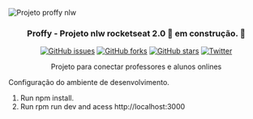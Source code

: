 ![Projeto proffy nlw](https://github.com/dev-ThiagoLaian/proffy-nlw/blob/master/gif-proffy.gif)

<h3 align="center">Proffy - Projeto nlw rocketseat 2.0 🚀 em construção. 🚧</h3>
<p align="center">
  <a href="https://github.com/dev-ThiagoLaian/proffy-nlw/issues"><img alt="GitHub issues" src="https://img.shields.io/github/issues/dev-ThiagoLaian/proffy-nlw"></a>
  <a href="https://github.com/dev-ThiagoLaian/proffy-nlw/network"><img alt="GitHub forks" src="https://img.shields.io/github/forks/dev-ThiagoLaian/proffy-nlw"></a>
  <a href="https://github.com/dev-ThiagoLaian/proffy-nlw/stargazers"><img alt="GitHub stars" src="https://img.shields.io/github/stars/dev-ThiagoLaian/proffy-nlw"></a>
  <a href="https://twitter.com/intent/tweet?text=Wow:&url=https%3A%2F%2Fgithub.com%2Fdev-ThiagoLaian%2Fproffy-nlw"><img alt="Twitter" src="https://img.shields.io/twitter/url?style=social&url=https%3A%2F%2Ftwitter.com%2Fthiagolaian"></a>
</p>

<p align="center">Projeto para conectar professores e alunos onlines</p>

Configuração do ambiente de desenvolvimento.

1. Run npm install.
2. Run rpm run dev and acess http://localhost:3000
